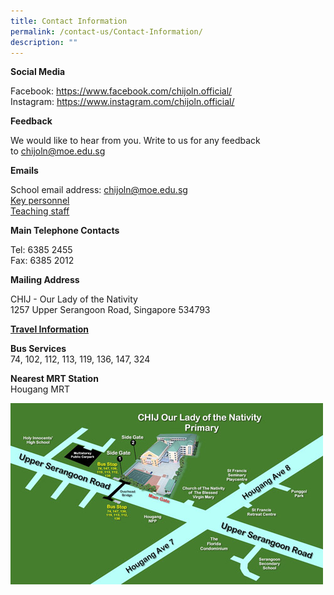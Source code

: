```yaml
---
title: Contact Information
permalink: /contact-us/Contact-Information/
description: ""
---
```

<p><strong>Social Media</strong></p>
<p>Facebook:&nbsp;<a href="https://www.facebook.com/chijoln.official/" target="_blank" rel="noopener">https://www.facebook.com/chijoln.official/</a><br>Instagram:&nbsp;<a href="https://www.instagram.com/chijoln.official/" target="_blank" rel="noopener">https://www.instagram.com/chijoln.official/</a></p>
<p><strong>Feedback</strong></p>
<p>We would like to hear from you. Write to us for any feedback to&nbsp;<a href="mailto:chijoln@moe.edu.sg" target="">chijoln@moe.edu.sg</a></p>
<p><strong>Emails</strong></p>
<p>School email address:&nbsp;<a href="mailto:chijoln@moe.edu.sg" target="">chijoln@moe.edu.sg</a><br><a href="/school-information/our-people/key-personnel" target="_blank" rel="noopener">Key personnel</a><br><a href="/school-information/our-people/teaching-staff" target="_blank" rel="noopener">Teaching staff</a></p>
<p><strong>Main Telephone Contacts</strong></p>
<p>Tel: 6385 2455<br>Fax: 6385 2012</p>
<p><strong>Mailing Address</strong></p>
<p>CHIJ - Our Lady of the Nativity<br>1257 Upper Serangoon Road, Singapore 534793</p>
<p><span style="text-decoration: underline;"><strong>Travel Information</strong></span></p>
<p><strong>Bus Services<br></strong>74, 102, 112, 113, 119, 136, 147, 324</p>
<p><strong>Nearest MRT Station<br></strong>Hougang MRT</p>
<img src="/images/map.jpg">